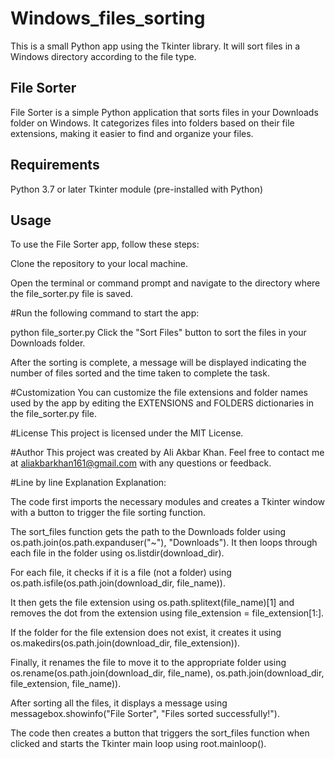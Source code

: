 # Windows_files_sorting

This is a small Python app using the Tkinter library. It will sort files in a Windows directory according to the file type.
## File Sorter
File Sorter is a simple Python application that sorts files in your Downloads folder on Windows. It categorizes files into folders based on their file extensions, making it easier to find and organize your files.

## Requirements
Python 3.7 or later
Tkinter module (pre-installed with Python)
## Usage
To use the File Sorter app, follow these steps:

Clone the repository to your local machine.

Open the terminal or command prompt and navigate to the directory where the file_sorter.py file is saved.

#Run the following command to start the app:

python file_sorter.py
Click the "Sort Files" button to sort the files in your Downloads folder.

After the sorting is complete, a message will be displayed indicating the number of files sorted and the time taken to complete the task.

#Customization
You can customize the file extensions and folder names used by the app by editing the EXTENSIONS and FOLDERS dictionaries in the file_sorter.py file.

#License
This project is licensed under the MIT License.

#Author
This project was created by Ali Akbar Khan. Feel free to contact me at aliakbarkhan161@gmail.com with any questions or feedback.

#Line by line Explanation
Explanation:

The code first imports the necessary modules and creates a Tkinter window with a button to trigger the file sorting function.

The sort_files function gets the path to the Downloads folder using os.path.join(os.path.expanduser("~"), "Downloads"). It then loops through each file in the folder using os.listdir(download_dir).

For each file, it checks if it is a file (not a folder) using os.path.isfile(os.path.join(download_dir, file_name)).

It then gets the file extension using os.path.splitext(file_name)[1] and removes the dot from the extension using file_extension = file_extension[1:].

If the folder for the file extension does not exist, it creates it using os.makedirs(os.path.join(download_dir, file_extension)).

Finally, it renames the file to move it to the appropriate folder using os.rename(os.path.join(download_dir, file_name), os.path.join(download_dir, file_extension, file_name)).

After sorting all the files, it displays a message using messagebox.showinfo("File Sorter", "Files sorted successfully!").

The code then creates a button that triggers the sort_files function when clicked and starts the Tkinter main loop using root.mainloop().
